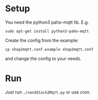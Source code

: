 # Setup

You need the python3 paho-mqtt lib. E.g. 
```
sudo apt-get install python3-paho-mqtt
```

Create the config from the example: 
```
cp shop2mqtt.conf.example shop2mqtt.conf
```
and change the config to your needs.


# Run

Just run `./sendStock2Mqtt.py` or use cron.